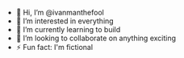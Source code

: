 - 👋 Hi, I’m @ivanmanthefool
- 👀 I’m interested in everything
- 🌱 I’m currently learning to build
- 💞️ I’m looking to collaborate on anything exciting
- ⚡ Fun fact: I'm fictional

<!---
ivanmanthefool/ivanmanthefool is a ✨ special ✨ repository because its `README.md` (this file) appears on your GitHub profile.
You can click the Preview link to take a look at your changes.
--->
